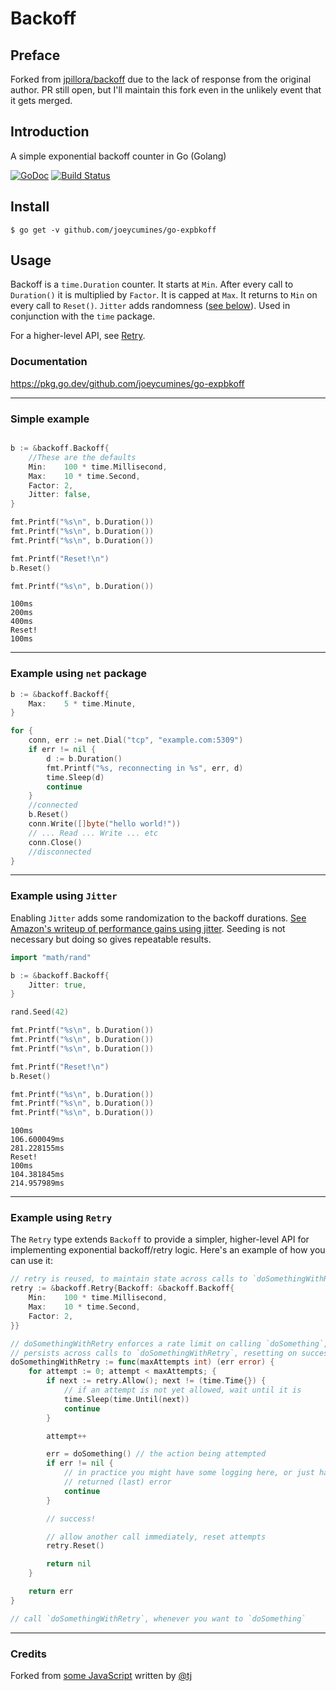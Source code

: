 # Backoff

## Preface

Forked from [jpillora/backoff](https://github.com/jpillora/backoff) due to the
lack of response from the original author. PR still open, but I'll maintain
this fork even in the unlikely event that it gets merged.

## Introduction

A simple exponential backoff counter in Go (Golang)

[![GoDoc](https://godoc.org/github.com/joeycumines/go-expbkoff?status.svg)](https://godoc.org/github.com/joeycumines/go-expbkoff)
[![Build Status](https://github.com/joeycumines/go-expbkoff/actions/workflows/build.yml/badge.svg)](https://github.com/joeycumines/go-expbkoff/actions/workflows/build.yml)

## Install

```
$ go get -v github.com/joeycumines/go-expbkoff
```

## Usage

Backoff is a `time.Duration` counter. It starts at `Min`. After every call to `Duration()` it is  multiplied by `Factor`. It is capped at `Max`. It returns to `Min` on every call to `Reset()`. `Jitter` adds randomness ([see below](#example-using-jitter)). Used in conjunction with the `time` package.

For a higher-level API, see [Retry](#example-using-retry).

### Documentation

https://pkg.go.dev/github.com/joeycumines/go-expbkoff

---

### Simple example

``` go

b := &backoff.Backoff{
	//These are the defaults
	Min:    100 * time.Millisecond,
	Max:    10 * time.Second,
	Factor: 2,
	Jitter: false,
}

fmt.Printf("%s\n", b.Duration())
fmt.Printf("%s\n", b.Duration())
fmt.Printf("%s\n", b.Duration())

fmt.Printf("Reset!\n")
b.Reset()

fmt.Printf("%s\n", b.Duration())
```

```
100ms
200ms
400ms
Reset!
100ms
```

---

### Example using `net` package

``` go
b := &backoff.Backoff{
    Max:    5 * time.Minute,
}

for {
	conn, err := net.Dial("tcp", "example.com:5309")
	if err != nil {
		d := b.Duration()
		fmt.Printf("%s, reconnecting in %s", err, d)
		time.Sleep(d)
		continue
	}
	//connected
	b.Reset()
	conn.Write([]byte("hello world!"))
	// ... Read ... Write ... etc
	conn.Close()
	//disconnected
}

```

---

### Example using `Jitter`

Enabling `Jitter` adds some randomization to the backoff durations. [See Amazon's writeup of performance gains using jitter](http://www.awsarchitectureblog.com/2015/03/backoff.html). Seeding is not necessary but doing so gives repeatable results.

```go
import "math/rand"

b := &backoff.Backoff{
	Jitter: true,
}

rand.Seed(42)

fmt.Printf("%s\n", b.Duration())
fmt.Printf("%s\n", b.Duration())
fmt.Printf("%s\n", b.Duration())

fmt.Printf("Reset!\n")
b.Reset()

fmt.Printf("%s\n", b.Duration())
fmt.Printf("%s\n", b.Duration())
fmt.Printf("%s\n", b.Duration())
```

```
100ms
106.600049ms
281.228155ms
Reset!
100ms
104.381845ms
214.957989ms
```

---

### Example using `Retry`

The `Retry` type extends `Backoff` to provide a simpler, higher-level API for implementing exponential backoff/retry logic.
Here's an example of how you can use it:

```go
// retry is reused, to maintain state across calls to `doSomethingWithRetry`
retry := &backoff.Retry{Backoff: &backoff.Backoff{
	Min:    100 * time.Millisecond,
	Max:    10 * time.Second,
	Factor: 2,
}}

// doSomethingWithRetry enforces a rate limit on calling `doSomething`, which
// persists across calls to `doSomethingWithRetry`, resetting on success
doSomethingWithRetry := func(maxAttempts int) (err error) {
	for attempt := 0; attempt < maxAttempts; {
		if next := retry.Allow(); next != (time.Time{}) {
			// if an attempt is not yet allowed, wait until it is
			time.Sleep(time.Until(next))
			continue
		}

		attempt++

		err = doSomething() // the action being attempted
		if err != nil {
			// in practice you might have some logging here, or just handle the
			// returned (last) error
			continue
		}

		// success!

		// allow another call immediately, reset attempts
		retry.Reset()

		return nil
	}

	return err
}

// call `doSomethingWithRetry`, whenever you want to `doSomething`
```

---

### Credits

Forked from [some JavaScript](https://github.com/segmentio/backo) written by [@tj](https://github.com/tj)
